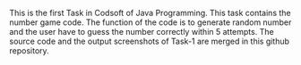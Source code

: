 This is the first Task in Codsoft of Java Programming.
This  task contains the number game code.
The function of the code is to generate random number and the user have to guess the number correctly within 5 attempts.
The source code and the output screenshots of Task-1 are merged in this github repository.
